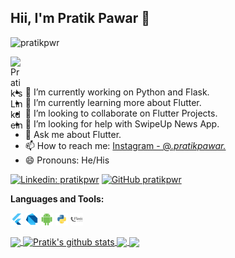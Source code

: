 ## Hii, I'm Pratik Pawar 👋

<p align="left"> <img src="https://komarev.com/ghpvc/?username=pratikpwr&label=Views&color=blue&style=plastic" alt="pratikpwr" /> </p>


<a href="https://linkedin.com/in/pratikpwr">
  <img align="left" alt="Pratik's Linkdein" width="22px" src="https://cdn.jsdelivr.net/npm/simple-icons@v3/icons/linkedin.svg" />
</a>

<br/>
<br/>




- 🔭 I’m currently working on Python and Flask.
- 🌱 I’m currently learning more about Flutter.
- 👯 I’m looking to collaborate on Flutter Projects.
- 🤔 I’m looking for help with SwipeUp News App.
- 💬 Ask me about Flutter.
- 📫 How to reach me: [Instagram - @_.pratikpawar._](https://instagram.com/_.pratikpawar._/)
- 😄 Pronouns: He/His

[![Linkedin: pratikpwr](https://img.shields.io/badge/-pratikpwr-blue?style=flat-square&logo=Linkedin&logoColor=white&link=https://www.linkedin.com/in/pratikpwr/)](https://www.linkedin.com/in/pratikpwr/)
[![GitHub pratikpwr](https://img.shields.io/github/followers/pratikpwr?label=follow&style=social)](https://github.com/pratikpwr)


**Languages and Tools:**  

<code><img height="20" src="https://raw.githubusercontent.com/github/explore/80688e429a7d4ef2fca1e82350fe8e3517d3494d/topics/flutter/flutter.png"></code>
<code><img height="20" src="https://raw.githubusercontent.com/github/explore/80688e429a7d4ef2fca1e82350fe8e3517d3494d/topics/dart/dart.png"></code>
<code><img height="20" src="https://raw.githubusercontent.com/github/explore/80688e429a7d4ef2fca1e82350fe8e3517d3494d/topics/android/android.png"></code>
<code><img height="20" src="https://raw.githubusercontent.com/github/explore/80688e429a7d4ef2fca1e82350fe8e3517d3494d/topics/python/python.png"></code>
<code><img height="20" src="https://raw.githubusercontent.com/github/explore/80688e429a7d4ef2fca1e82350fe8e3517d3494d/topics/flask/flask.png"></code>

<a href="https://github.com/pratikpwr">
  <img align="center" src="https://github-readme-stats.vercel.app/api/top-langs/?username=pratikpwr&theme=dark&hide_langs_below=1" />
</a>
<a href="https://github.com/pratikpwr">
 <img align="center" src="https://github-readme-stats.vercel.app/api?username=pratikpwr&show_icons=true&theme=dark&line_height=27" alt="Pratik's github stats"/>
</a>
<a href="https://github.com/pratikpwr/SwipeUp-News">
  <img align="center" src="https://github-readme-stats.vercel.app/api/pin/?username=pratikpwr&repo=SwipeUp-News&theme=dark" />

</a>
<a href="https://github.com/pratikpwr/All-Kart">
 <img align="center" src="https://github-readme-stats.vercel.app/api/pin/?username=pratikpwr&repo=All-Kart&theme=dark" />
</a>

<div align="center">


</div>


